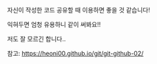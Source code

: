 자신이 작성한 코드 공유할 때 이용하면 좋을 것 같습니다! 

익혀두면 엄청 유용하니 같이 써봐요!! 

저도 잘 모르긴 합니다..

참고: https://heoni00.github.io/git/git-github-02/
